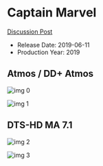 # Captain Marvel

[Discussion Post](https://www.avsforum.com/threads/bass-eq-for-filtered-movies.2995212/post-58108028)

* Release Date: 2019-06-11
* Production Year: 2019

## Atmos / DD+ Atmos

![img 0](https://i.imgur.com/E5lFdv7.jpg)

![img 1](https://i.imgur.com/xsX9Hkk.png)

## DTS-HD MA 7.1

![img 2](https://i.imgur.com/Oe0E2r4.jpg)

![img 3](https://i.imgur.com/mdqaiCs.jpg)

